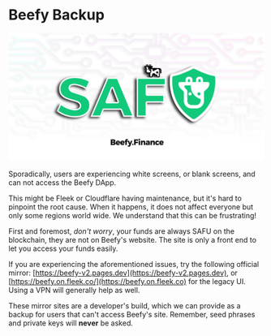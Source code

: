 # Beefy Backup

![](../.gitbook/assets/safu.png)

Sporadically, users are experiencing white screens, or blank screens, and can not access the Beefy DApp.

This might be Fleek or Cloudflare having maintenance, but it's hard to pinpoint the root cause. When it happens, it does not affect everyone but only some regions world wide. We understand that this can be frustrating!

First and foremost, _don't worry_, your funds are always SAFU on the blockchain, they are not on Beefy's website. The site is only a front end to let you access your funds easily.

If you are experiencing the aforementioned issues, try the following official mirror: [https://beefy-v2.pages.dev](https://beefy-v2.pages.dev), or [https://beefy.on.fleek.co/](https://beefy.on.fleek.co) for the legacy UI. Using a VPN will generally help as well.

These mirror sites are a developer's build, which we can provide as a backup for users that can't access Beefy's site. Remember, seed phrases and private keys will **never** be asked.
